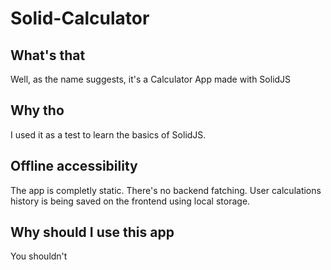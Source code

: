 # Solid-Calculator
## What's that
Well, as the name suggests, it's a Calculator App made with SolidJS

## Why tho
I used it as a test to learn the basics of SolidJS.

## Offline accessibility
The app is completly static. There's no backend fatching. User calculations history is being saved on the frontend using local storage.

## Why should I use this app
You shouldn't
